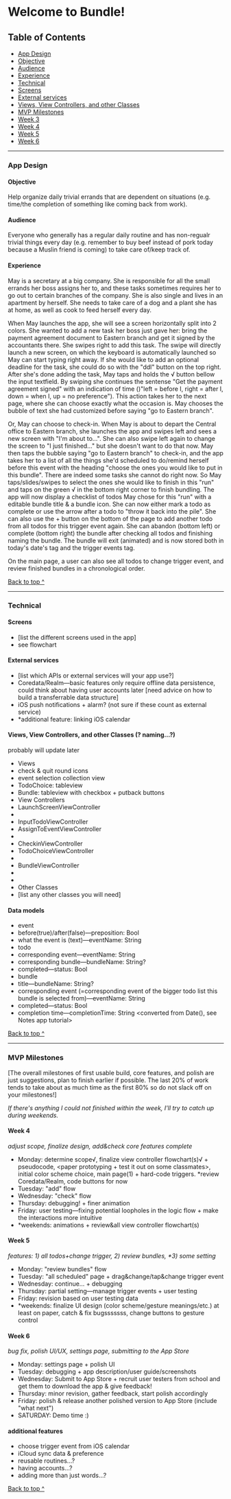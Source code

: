 # Welcome to Bundle!

## Table of Contents

- [App Design](#app-design)
- [Objective](#objective)
- [Audience](#audience)
- [Experience](#experience)
- [Technical](#technical)
- [Screens](#Screens)
- [External services](#external-services)
- [Views, View Controllers, and other Classes](#Views-View-Controllers-and-other-Classes)
- [MVP Milestones](#mvp-milestones)
- [Week 3](#week-3)
- [Week 4](#week-4)
- [Week 5](#week-5)
- [Week 6](#week-6)

------

### App Design

#### Objective

Help organize daily trivial errands that are dependent on situations (e.g. time/the completion of something like coming back from work).

#### Audience

Everyone who generally has a regular daily routine and has non-regualr trivial things every day (e.g. remember to buy beef instead of pork today because a Muslin friend is coming) to take care of/keep track of.

#### Experience

May is a secretary at a big company. She is responsible for all the small errands her boss assigns her to, and these tasks sometimes requires her to go out to certain branches of the company. She is also single and lives in an apartment by herself. She needs to take care of a dog and a plant she has at home, as well as cook to feed herself every day.

When May launches the app, she will see a screen horizontally split into 2 colors. She wanted to add a new task her boss just gave her: bring the payment agreement document to Eastern branch and get it signed by the accountants there. She swipes right to add this task. The swipe will directly launch a new screen, on which the keyboard is automatically launched so May can start typing right away. If she would like to add an optional deadline for the task, she could do so with the "ddl" button on the top right. After she's done adding the task, May taps and holds the √ button bellow the input textfield. By swiping she continues the sentense "Get the payment agreement signed" with an indication of time ()"left = before I, right = after I, down = when I, up = no preference"). This action takes her to the next page, where she can choose exactly what the occasion is. May chooses the bubble of text she had customized before saying "go to Eastern branch".

Or, May can choose to check-in. When May is about to depart the Central office to Eastern branch, she launches the app and swipes left and sees a new screen with "I'm about to…". She can also swipe left again to change the screen to "I just finished…" but she doesn't want to do that now. May then taps the bubble saying "go to Eastern branch" to check-in, and the app takes her to a list of all the things she'd scheduled to do/remind herself before this event with the heading "choose the ones you would like to put in this bundle". There are indeed some tasks she cannot do right now. So May taps/slides/swipes to select the ones she would like to finish in this "run" and taps on the green √ in the bottom right corner to finish bundling. The app will now display a checklist of todos May chose for this "run" with a editable bundle title & a bundle icon. She can now either mark a todo as complete or use the arrow after a todo to "throw it back into the pile". She can also use the + button on the bottom of the page to add another todo from all todos for this trigger event again. She can abandon (bottom left) or complete (bottom right) the bundle after checking all todos and finishing naming the bundle. The bundle will exit (animated) and is now stored both in today's date's tag and the trigger events tag.

On the main page, a user can also see all todos to change trigger event, and review finished bundles in a chronological order.

[Back to top ^](#)

------

### Technical

#### Screens

- [list the different screens used in the app]
- see flowchart

#### External services

- [list which APIs or external services will your app use?]
- Coredata/Realm—basic features only require offline data persistence, could think about having user accounts later [need advice on how to build a transferrable data structure]
- iOS push notifications + alarm? (not sure if these count as external service)
- *additional feature: linking iOS calendar

#### Views, View Controllers, and other Classes (? naming…?)

probably will update later

- Views
- check & quit round icons
- event selection collection view
- TodoChoice: tableview <with delete function>
- Bundle: tableview with checkbox + putback buttons
- View Controllers
- LaunchScreenViewController
- <Add flow>
- InputTodoViewController
- AssignToEventViewController
- <Checkin flow>
- CheckinViewController
- TodoChoiceViewController
- <bundle window>
- BundleViewController
- <review flow>
- <view all flow>
- Other Classes
- [list any other classes you will need]

#### Data models

- event
- before(true)/after(false)—preposition: Bool
- what the event is (text)—eventName: String
- todo
- corresponding event—eventName: String
- corresponding bundle—bundleName: String?
- completed—status: Bool
- bundle
- title—bundleName: String?
- corresponding event (=corresponding event of the bigger todo list this bundle is selected from)—eventName: String
- completed—status: Bool
- completion time—completionTime: String <converted from Date(), see Notes app tutorial>

[Back to top ^](#)

------

### MVP Milestones

[The overall milestones of first usable build, core features, and polish are just suggestions, plan to finish earlier if possible. The last 20% of work tends to take about as much time as the first 80% so do not slack off on your milestones!]

_If there's anything I could not finished within the week, I'll try to catch up during weekends._

#### Week 4

_adjust scope, finalize design, add&check core features complete_

- Monday: determine scope√, finalize view controller flowchart(s)√ + pseudocode, <paper prototyping + test it out on some classmates>, initial color scheme choice, main page(1) + hard-code triggers. *review Coredata/Realm, code buttons for now
- Tuesday: "add" flow
- Wednesday: "check" flow
- Thursday: debugging! + finer animation
- Friday: user testing—fixing potential loopholes in the logic flow + make the interactions more intuitive
- *weekends: animations + review&all view controller flowchart(s)

#### Week 5

_features: 1) all todos+change trigger, 2) review bundles, *3) some setting_

- Monday: "review bundles" flow
- Tuesday: "all scheduled" page + drag&change/tap&change trigger event
- Wednesday: continue… + debugging
- Thursday: partial setting—manage trigger events + user testing
- Friday: revision based on user testing data
- *weekends: finalize UI design (color scheme/gesture meanings/etc.) at least on paper, catch & fix bugsssssss, change buttons to gesture control

#### Week 6

_bug fix, polish UI/UX, settings page, submitting to the App Store_

- Monday: settings page + polish UI
- Tuesday: debugging + app description/user guide/screenshots
- Wednesday: Submit to App Store + recruit user testers from school and get them to download the app & give feedback!
- Thursday: minor revision, gather feedback, start polish accordingly
- Friday: polish & release another polished version to App Store (include "what next")
- SATURDAY: Demo time :)

#### additional features

- choose trigger event from iOS calendar
- iCloud sync data & preference
- reusable routines…?
- having accounts…?
- adding more than just words…?

[Back to top ^](#)
